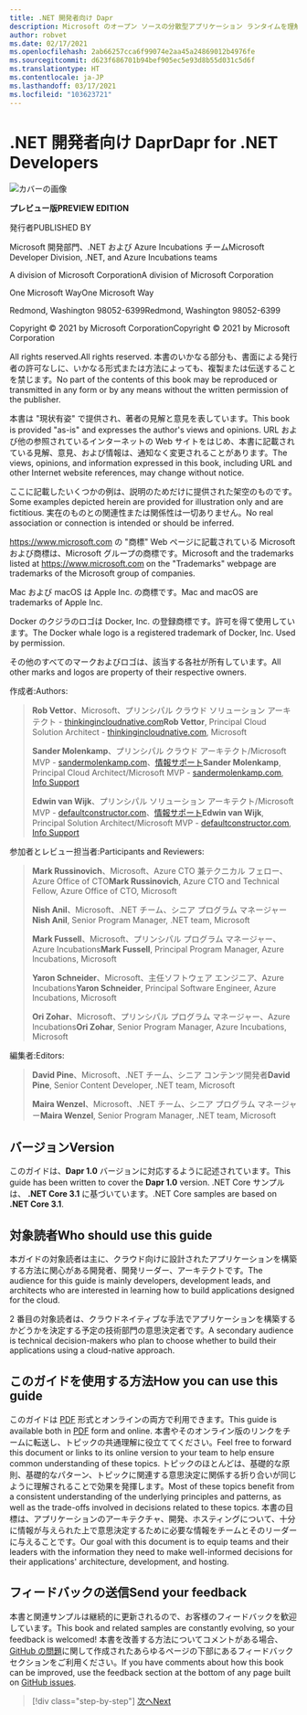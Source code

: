 ```yaml
---
title: .NET 開発者向け Dapr
description: Microsoft のオープン ソースの分散型アプリケーション ランタイムを理解し、最大限に活用するための .NET 開発者向けガイドです。
author: robvet
ms.date: 02/17/2021
ms.openlocfilehash: 2ab66257cca6f99074e2aa45a24869012b4976fe
ms.sourcegitcommit: d623f686701b94bef905ec5e93d8b55d031c5d6f
ms.translationtype: HT
ms.contentlocale: ja-JP
ms.lasthandoff: 03/17/2021
ms.locfileid: "103623721"
---
```

# <a name="dapr-for-net-developers"></a><span data-ttu-id="ff73b-103">.NET 開発者向け Dapr</span><span class="sxs-lookup"><span data-stu-id="ff73b-103">Dapr for .NET Developers</span></span>

![カバーの画像](./media/cover.png)

<span data-ttu-id="ff73b-105">**プレビュー版**</span><span class="sxs-lookup"><span data-stu-id="ff73b-105">**PREVIEW EDITION**</span></span>

<span data-ttu-id="ff73b-106">発行者</span><span class="sxs-lookup"><span data-stu-id="ff73b-106">PUBLISHED BY</span></span>

<span data-ttu-id="ff73b-107">Microsoft 開発部門、.NET および Azure Incubations チーム</span><span class="sxs-lookup"><span data-stu-id="ff73b-107">Microsoft Developer Division, .NET, and Azure Incubations teams</span></span>

<span data-ttu-id="ff73b-108">A division of Microsoft Corporation</span><span class="sxs-lookup"><span data-stu-id="ff73b-108">A division of Microsoft Corporation</span></span>

<span data-ttu-id="ff73b-109">One Microsoft Way</span><span class="sxs-lookup"><span data-stu-id="ff73b-109">One Microsoft Way</span></span>

<span data-ttu-id="ff73b-110">Redmond, Washington 98052-6399</span><span class="sxs-lookup"><span data-stu-id="ff73b-110">Redmond, Washington 98052-6399</span></span>

<span data-ttu-id="ff73b-111">Copyright &copy; 2021 by Microsoft Corporation</span><span class="sxs-lookup"><span data-stu-id="ff73b-111">Copyright &copy; 2021 by Microsoft Corporation</span></span>

<span data-ttu-id="ff73b-112">All rights reserved.</span><span class="sxs-lookup"><span data-stu-id="ff73b-112">All rights reserved.</span></span> <span data-ttu-id="ff73b-113">本書のいかなる部分も、書面による発行者の許可なしに、いかなる形式または方法によっても、複製または伝送することを禁じます。</span><span class="sxs-lookup"><span data-stu-id="ff73b-113">No part of the contents of this book may be reproduced or transmitted in any form or by any means without the written permission of the publisher.</span></span>

<span data-ttu-id="ff73b-114">本書は "現状有姿" で提供され、著者の見解と意見を表しています。</span><span class="sxs-lookup"><span data-stu-id="ff73b-114">This book is provided "as-is" and expresses the author's views and opinions.</span></span> <span data-ttu-id="ff73b-115">URL および他の参照されているインターネットの Web サイトをはじめ、本書に記載されている見解、意見、および情報は、通知なく変更されることがあります。</span><span class="sxs-lookup"><span data-stu-id="ff73b-115">The views, opinions, and information expressed in this book, including URL and other Internet website references, may change without notice.</span></span>

<span data-ttu-id="ff73b-116">ここに記載したいくつかの例は、説明のためだけに提供された架空のものです。</span><span class="sxs-lookup"><span data-stu-id="ff73b-116">Some examples depicted herein are provided for illustration only and are fictitious.</span></span> <span data-ttu-id="ff73b-117">実在のものとの関連性または関係性は一切ありません。</span><span class="sxs-lookup"><span data-stu-id="ff73b-117">No real association or connection is intended or should be inferred.</span></span>

<span data-ttu-id="ff73b-118"><https://www.microsoft.com> の "商標" Web ページに記載されている Microsoft および商標は、Microsoft グループの商標です。</span><span class="sxs-lookup"><span data-stu-id="ff73b-118">Microsoft and the trademarks listed at <https://www.microsoft.com> on the "Trademarks" webpage are trademarks of the Microsoft group of companies.</span></span>

<span data-ttu-id="ff73b-119">Mac および macOS は Apple Inc. の商標です。</span><span class="sxs-lookup"><span data-stu-id="ff73b-119">Mac and macOS are trademarks of Apple Inc.</span></span>

<span data-ttu-id="ff73b-120">Docker のクジラのロゴは Docker, Inc. の登録商標です。許可を得て使用しています。</span><span class="sxs-lookup"><span data-stu-id="ff73b-120">The Docker whale logo is a registered trademark of Docker, Inc. Used by permission.</span></span>

<span data-ttu-id="ff73b-121">その他のすべてのマークおよびロゴは、該当する各社が所有しています。</span><span class="sxs-lookup"><span data-stu-id="ff73b-121">All other marks and logos are property of their respective owners.</span></span>

<span data-ttu-id="ff73b-122">作成者:</span><span class="sxs-lookup"><span data-stu-id="ff73b-122">Authors:</span></span>

> <span data-ttu-id="ff73b-123">**Rob Vettor**、Microsoft、プリンシパル クラウド ソリューション アーキテクト - [thinkingincloudnative.com](https://thinkingincloudnative.com/about/)</span><span class="sxs-lookup"><span data-stu-id="ff73b-123">**Rob Vettor**, Principal Cloud Solution Architect - [thinkingincloudnative.com](https://thinkingincloudnative.com/about/), Microsoft</span></span>
>
> <span data-ttu-id="ff73b-124">**Sander Molenkamp**、プリンシパル クラウド アーキテクト/Microsoft MVP - [sandermolenkamp.com](https://www.sandermolenkamp.com)、[情報サポート](https://www.infosupport.com/en/)</span><span class="sxs-lookup"><span data-stu-id="ff73b-124">**Sander Molenkamp**, Principal Cloud Architect/Microsoft MVP - [sandermolenkamp.com](https://www.sandermolenkamp.com), [Info Support](https://www.infosupport.com/en/)</span></span>
>
> <span data-ttu-id="ff73b-125">**Edwin van Wijk**、プリンシパル ソリューション アーキテクト/Microsoft MVP - [defaultconstructor.com](https://defaultconstructor.com)、[情報サポート](https://www.infosupport.com/en/)</span><span class="sxs-lookup"><span data-stu-id="ff73b-125">**Edwin van Wijk**, Principal Solution Architect/Microsoft MVP - [defaultconstructor.com](https://defaultconstructor.com), [Info Support](https://www.infosupport.com/en/)</span></span>

<span data-ttu-id="ff73b-126">参加者とレビュー担当者:</span><span class="sxs-lookup"><span data-stu-id="ff73b-126">Participants and Reviewers:</span></span>

> <span data-ttu-id="ff73b-127">**Mark Russinovich**、Microsoft、Azure CTO 兼テクニカル フェロー、Azure Office of CTO</span><span class="sxs-lookup"><span data-stu-id="ff73b-127">**Mark Russinovich**, Azure CTO and Technical Fellow, Azure Office of CTO, Microsoft</span></span>
>
> <span data-ttu-id="ff73b-128">**Nish Anil**、Microsoft、.NET チーム、シニア プログラム マネージャー</span><span class="sxs-lookup"><span data-stu-id="ff73b-128">**Nish Anil**, Senior Program Manager, .NET team, Microsoft</span></span>
>
> <span data-ttu-id="ff73b-129">**Mark Fussell**、Microsoft、プリンシパル プログラム マネージャー、Azure Incubations</span><span class="sxs-lookup"><span data-stu-id="ff73b-129">**Mark Fussell**, Principal Program Manager, Azure Incubations, Microsoft</span></span>
>
> <span data-ttu-id="ff73b-130">**Yaron Schneider**、Microsoft、主任ソフトウェア エンジニア、Azure Incubations</span><span class="sxs-lookup"><span data-stu-id="ff73b-130">**Yaron Schneider**, Principal Software Engineer, Azure Incubations, Microsoft</span></span>
>
> <span data-ttu-id="ff73b-131">**Ori Zohar**、Microsoft、プリンシパル プログラム マネージャー、Azure Incubations</span><span class="sxs-lookup"><span data-stu-id="ff73b-131">**Ori Zohar**, Senior Program Manager, Azure Incubations, Microsoft</span></span>

<span data-ttu-id="ff73b-132">編集者:</span><span class="sxs-lookup"><span data-stu-id="ff73b-132">Editors:</span></span>

> <span data-ttu-id="ff73b-133">**David Pine**、Microsoft、.NET チーム、シニア コンテンツ開発者</span><span class="sxs-lookup"><span data-stu-id="ff73b-133">**David Pine**, Senior Content Developer, .NET team, Microsoft</span></span>
>
> <span data-ttu-id="ff73b-134">**Maira Wenzel**、Microsoft、.NET チーム、シニア プログラム マネージャー</span><span class="sxs-lookup"><span data-stu-id="ff73b-134">**Maira Wenzel**, Senior Program Manager, .NET team, Microsoft</span></span>

## <a name="version"></a><span data-ttu-id="ff73b-135">バージョン</span><span class="sxs-lookup"><span data-stu-id="ff73b-135">Version</span></span>

<span data-ttu-id="ff73b-136">このガイドは、**Dapr 1.0** バージョンに対応するように記述されています。</span><span class="sxs-lookup"><span data-stu-id="ff73b-136">This guide has been written to cover the **Dapr 1.0** version.</span></span> <span data-ttu-id="ff73b-137">.NET Core サンプルは、 **.NET Core 3.1** に基づいています。</span><span class="sxs-lookup"><span data-stu-id="ff73b-137">.NET Core samples are based on **.NET Core 3.1**.</span></span>

## <a name="who-should-use-this-guide"></a><span data-ttu-id="ff73b-138">対象読者</span><span class="sxs-lookup"><span data-stu-id="ff73b-138">Who should use this guide</span></span>

<span data-ttu-id="ff73b-139">本ガイドの対象読者は主に、クラウド向けに設計されたアプリケーションを構築する方法に関心がある開発者、開発リーダー、アーキテクトです。</span><span class="sxs-lookup"><span data-stu-id="ff73b-139">The audience for this guide is mainly developers, development leads, and architects who are interested in learning how to build applications designed for the cloud.</span></span>

<span data-ttu-id="ff73b-140">2 番目の対象読者は、クラウドネイティブな手法でアプリケーションを構築するかどうかを決定する予定の技術部門の意思決定者です。</span><span class="sxs-lookup"><span data-stu-id="ff73b-140">A secondary audience is technical decision-makers who plan to choose whether to build their applications using a cloud-native approach.</span></span>

## <a name="how-you-can-use-this-guide"></a><span data-ttu-id="ff73b-141">このガイドを使用する方法</span><span class="sxs-lookup"><span data-stu-id="ff73b-141">How you can use this guide</span></span>

<span data-ttu-id="ff73b-142">このガイドは [PDF](https://aka.ms/dapr-ebook) 形式とオンラインの両方で利用できます。</span><span class="sxs-lookup"><span data-stu-id="ff73b-142">This guide is available both in [PDF](https://aka.ms/dapr-ebook) form and online.</span></span> <span data-ttu-id="ff73b-143">本書やそのオンライン版のリンクをチームに転送し、トピックの共通理解に役立ててください。</span><span class="sxs-lookup"><span data-stu-id="ff73b-143">Feel free to forward this document or links to its online version to your team to help ensure common understanding of these topics.</span></span> <span data-ttu-id="ff73b-144">トピックのほとんどは、基礎的な原則、基礎的なパターン、トピックに関連する意思決定に関係する折り合いが同じように理解されることで効果を発揮します。</span><span class="sxs-lookup"><span data-stu-id="ff73b-144">Most of these topics benefit from a consistent understanding of the underlying principles and patterns, as well as the trade-offs involved in decisions related to these topics.</span></span> <span data-ttu-id="ff73b-145">本書の目標は、アプリケーションのアーキテクチャ、開発、ホスティングについて、十分に情報が与えられた上で意思決定するために必要な情報をチームとそのリーダーに与えることです。</span><span class="sxs-lookup"><span data-stu-id="ff73b-145">Our goal with this document is to equip teams and their leaders with the information they need to make well-informed decisions for their applications' architecture, development, and hosting.</span></span>

## <a name="send-your-feedback"></a><span data-ttu-id="ff73b-146">フィードバックの送信</span><span class="sxs-lookup"><span data-stu-id="ff73b-146">Send your feedback</span></span>

<span data-ttu-id="ff73b-147">本書と関連サンプルは継続的に更新されるので、お客様のフィードバックを歓迎しています。</span><span class="sxs-lookup"><span data-stu-id="ff73b-147">This book and related samples are constantly evolving, so your feedback is welcomed!</span></span> <span data-ttu-id="ff73b-148">本書を改善する方法についてコメントがある場合、[GitHub の問題](https://github.com/dotnet/docs/issues)に関して作成されたあらゆるページの下部にあるフィードバック セクションをご利用ください。</span><span class="sxs-lookup"><span data-stu-id="ff73b-148">If you have comments about how this book can be improved, use the feedback section at the bottom of any page built on [GitHub issues](https://github.com/dotnet/docs/issues).</span></span>

>[!div class="step-by-step"]
>[<span data-ttu-id="ff73b-149">次へ</span><span class="sxs-lookup"><span data-stu-id="ff73b-149">Next</span></span>](foreword.md)
